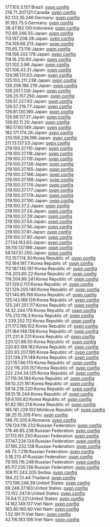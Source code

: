 177.103.3.157:Brazil: [ovpn config](vpn/177_103_3_157.ovpn)  
216.71.207.121:Canada: [ovpn config](vpn/216_71_207_121.ovpn)  
62.133.35.246:Germany: [ovpn config](vpn/62_133_35_246.ovpn)  
91.193.75.5:Germany: [ovpn config](vpn/91_193_75_5.ovpn)  
38.47.182.130:Indonesia: [ovpn config](vpn/38_47_182_130.ovpn)  
112.68.246.55:Japan: [ovpn config](vpn/112_68_246_55.ovpn)  
113.197.208.28:Japan: [ovpn config](vpn/113_197_208_28.ovpn)  
114.159.68.213:Japan: [ovpn config](vpn/114_159_68_213.ovpn)  
115.65.73.116:Japan: [ovpn config](vpn/115_65_73_116.ovpn)  
118.158.202.178:Japan: [ovpn config](vpn/118_158_202_178.ovpn)  
118.18.210.60:Japan: [ovpn config](vpn/118_18_210_60.ovpn)  
121.102.3.96:Japan: [ovpn config](vpn/121_102_3_96.ovpn)  
121.106.43.31:Japan: [ovpn config](vpn/121_106_43_31.ovpn)  
124.96.131.63:Japan: [ovpn config](vpn/124_96_131_63.ovpn)  
125.103.211.238:Japan: [ovpn config](vpn/125_103_211_238.ovpn)  
126.206.186.219:Japan: [ovpn config](vpn/126_206_186_219.ovpn)  
126.251.1.126:Japan: [ovpn config](vpn/126_251_1_126.ovpn)  
126.25.157.250:Japan: [ovpn config](vpn/126_25_157_250.ovpn)  
126.51.227.92:Japan: [ovpn config](vpn/126_51_227_92.ovpn)  
126.57.219.77:Japan: [ovpn config](vpn/126_57_219_77.ovpn)  
126.81.130.190:Japan: [ovpn config](vpn/126_81_130_190.ovpn)  
126.88.117.37:Japan: [ovpn config](vpn/126_88_117_37.ovpn)  
126.92.11.20:Japan: [ovpn config](vpn/126_92_11_20.ovpn)  
180.17.60.149:Japan: [ovpn config](vpn/180_17_60_149.ovpn)  
182.171.174.26:Japan: [ovpn config](vpn/182_171_174_26.ovpn)  
210.159.236.196:Japan: [ovpn config](vpn/210_159_236_196.ovpn)  
211.13.137.53:Japan: [ovpn config](vpn/211_13_137_53.ovpn)  
219.100.37.110:Japan: [ovpn config](vpn/219_100_37_110.ovpn)  
219.100.37.118:Japan: [ovpn config](vpn/219_100_37_118.ovpn)  
219.100.37.119:Japan: [ovpn config](vpn/219_100_37_119.ovpn)  
219.100.37.126:Japan: [ovpn config](vpn/219_100_37_126.ovpn)  
219.100.37.165:Japan: [ovpn config](vpn/219_100_37_165.ovpn)  
219.100.37.166:Japan: [ovpn config](vpn/219_100_37_166.ovpn)  
219.100.37.169:Japan: [ovpn config](vpn/219_100_37_169.ovpn)  
219.100.37.174:Japan: [ovpn config](vpn/219_100_37_174.ovpn)  
219.100.37.177:Japan: [ovpn config](vpn/219_100_37_177.ovpn)  
219.100.37.179:Japan: [ovpn config](vpn/219_100_37_179.ovpn)  
219.100.37.190:Japan: [ovpn config](vpn/219_100_37_190.ovpn)  
219.100.37.2:Japan: [ovpn config](vpn/219_100_37_2.ovpn)  
219.100.37.24:Japan: [ovpn config](vpn/219_100_37_24.ovpn)  
219.100.37.29:Japan: [ovpn config](vpn/219_100_37_29.ovpn)  
219.100.37.54:Japan: [ovpn config](vpn/219_100_37_54.ovpn)  
219.100.37.56:Japan: [ovpn config](vpn/219_100_37_56.ovpn)  
219.100.37.81:Japan: [ovpn config](vpn/219_100_37_81.ovpn)  
219.100.37.90:Japan: [ovpn config](vpn/219_100_37_90.ovpn)  
27.134.163.63:Japan: [ovpn config](vpn/27_134_163_63.ovpn)  
39.110.137.186:Japan: [ovpn config](vpn/39_110_137_186.ovpn)  
59.147.51.250:Japan: [ovpn config](vpn/59_147_51_250.ovpn)  
112.157.174.30:Korea Republic of: [ovpn config](vpn/112_157_174_30.ovpn)  
112.164.197.7:Korea Republic of: [ovpn config](vpn/112_164_197_7.ovpn)  
112.187.145.197:Korea Republic of: [ovpn config](vpn/112_187_145_197.ovpn)  
114.203.60.22:Korea Republic of: [ovpn config](vpn/114_203_60_22.ovpn)  
119.204.89.241:Korea Republic of: [ovpn config](vpn/119_204_89_241.ovpn)  
121.129.0.113:Korea Republic of: [ovpn config](vpn/121_129_0_113.ovpn)  
121.129.205.146:Korea Republic of: [ovpn config](vpn/121_129_205_146.ovpn)  
121.140.85.156:Korea Republic of: [ovpn config](vpn/121_140_85_156.ovpn)  
125.143.188.126:Korea Republic of: [ovpn config](vpn/125_143_188_126.ovpn)  
125.241.251.117:Korea Republic of: [ovpn config](vpn/125_241_251_117.ovpn)  
14.32.244.176:Korea Republic of: [ovpn config](vpn/14_32_244_176.ovpn)  
175.213.116.3:Korea Republic of: [ovpn config](vpn/175_213_116_3.ovpn)  
1.239.252.112:Korea Republic of: [ovpn config](vpn/1_239_252_112.ovpn)  
211.173.186.102:Korea Republic of: [ovpn config](vpn/211_173_186_102.ovpn)  
211.184.148.158:Korea Republic of: [ovpn config](vpn/211_184_148_158.ovpn)  
211.231.9.231:Korea Republic of: [ovpn config](vpn/211_231_9_231.ovpn)  
220.121.86.50:Korea Republic of: [ovpn config](vpn/220_121_86_50.ovpn)  
220.83.198.182:Korea Republic of: [ovpn config](vpn/220_83_198_182.ovpn)  
220.93.207.195:Korea Republic of: [ovpn config](vpn/220_93_207_195.ovpn)  
221.139.211.149:Korea Republic of: [ovpn config](vpn/221_139_211_149.ovpn)  
221.157.66.170:Korea Republic of: [ovpn config](vpn/221_157_66_170.ovpn)  
222.116.205.157:Korea Republic of: [ovpn config](vpn/222_116_205_157.ovpn)  
222.234.34.125:Korea Republic of: [ovpn config](vpn/222_234_34_125.ovpn)  
27.119.34.184:Korea Republic of: [ovpn config](vpn/27_119_34_184.ovpn)  
59.10.221.161:Korea Republic of: [ovpn config](vpn/59_10_221_161.ovpn)  
59.14.218.220:Korea Republic of: [ovpn config](vpn/59_14_218_220.ovpn)  
59.15.19.244:Korea Republic of: [ovpn config](vpn/59_15_19_244.ovpn)  
59.6.100.82:Korea Republic of: [ovpn config](vpn/59_6_100_82.ovpn)  
61.82.160.214:Korea Republic of: [ovpn config](vpn/61_82_160_214.ovpn)  
185.181.229.102:Moldova Republic of: [ovpn config](vpn/185_181_229_102.ovpn)  
38.25.15.205:Peru: [ovpn config](vpn/38_25_15_205.ovpn)  
146.70.205.6:Romania: [ovpn config](vpn/146_70_205_6.ovpn)  
176.124.116.232:Russian Federation: [ovpn config](vpn/176_124_116_232.ovpn)  
178.46.85.238:Russian Federation: [ovpn config](vpn/178_46_85_238.ovpn)  
37.113.161.250:Russian Federation: [ovpn config](vpn/37_113_161_250.ovpn)  
37.147.234.134:Russian Federation: [ovpn config](vpn/37_147_234_134.ovpn)  
37.195.232.138:Russian Federation: [ovpn config](vpn/37_195_232_138.ovpn)  
46.73.7.218:Russian Federation: [ovpn config](vpn/46_73_7_218.ovpn)  
5.18.213.41:Russian Federation: [ovpn config](vpn/5_18_213_41.ovpn)  
79.105.116.248:Russian Federation: [ovpn config](vpn/79_105_116_248.ovpn)  
85.117.235.136:Russian Federation: [ovpn config](vpn/85_117_235_136.ovpn)  
109.111.243.205:Serbia: [ovpn config](vpn/109_111_243_205.ovpn)  
184.22.13.44:Thailand: [ovpn config](vpn/184_22_13_44.ovpn)  
173.198.248.39:United States: [ovpn config](vpn/173_198_248_39.ovpn)  
69.246.37.183:United States: [ovpn config](vpn/69_246_37_183.ovpn)  
73.102.247.6:United States: [ovpn config](vpn/73_102_247_6.ovpn)  
74.64.11.221:United States: [ovpn config](vpn/74_64_11_221.ovpn)  
14.162.149.137:Viet Nam: [ovpn config](vpn/14_162_149_137.ovpn)  
183.80.160.60:Viet Nam: [ovpn config](vpn/183_80_160_60.ovpn)  
1.52.191.11:Viet Nam: [ovpn config](vpn/1_52_191_11.ovpn)  
42.116.183.106:Viet Nam: [ovpn config](vpn/42_116_183_106.ovpn)  

